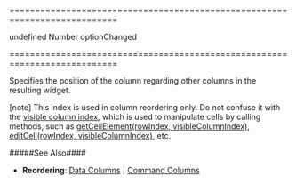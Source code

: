 ===========================================================================
<!--default-->undefined<!--/default-->
<!--type-->Number<!--/type-->
<!--firedEvents-->optionChanged<!--/firedEvents-->
===========================================================================

<!--shortDescription-->
Specifies the position of the column regarding other columns in the resulting widget.
<!--/shortDescription-->

<!--fullDescription-->
[note] This index is used in column reordering only. Do not confuse it with the [visible column index](/Documentation/Guide/Widgets/{WidgetName}/Columns/Column_and_Row_Indexes/), which is used to manipulate cells by calling methods, such as [getCellElement(rowIndex, visibleColumnIndex)]({basewidgetpath}/Methods/#getCellElementrowIndex_visibleColumnIndex), [editCell(rowIndex, visibleColumnIndex)]({basewidgetpath}/Methods/#editCellrowIndex_visibleColumnIndex), etc.

#####See Also####
- **Reordering**: [Data Columns](/Documentation/Guide/Widgets/{WidgetName}/Columns/Column_Reordering/#API) | [Command Columns](/Documentation/Guide/Widgets/{WidgetName}/Columns/Column_Types/Command_Columns/)
<!--/fullDescription-->